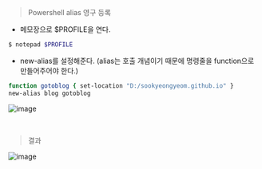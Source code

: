> Powershell alias 영구 등록

- 메모장으로 $PROFILE을 연다.

```bash
$ notepad $PROFILE
```

- new-alias를 설정해준다. (alias는 호출 개념이기 때문에 명령줄을 function으로 만들어주어야 한다.)

```bash
function gotoblog { set-location "D:/sookyeongyeom.github.io" }
new-alias blog gotoblog
```

![image](https://user-images.githubusercontent.com/98504939/155273992-a6040d05-d640-42f8-82b7-627c98e50eaf.png)

<br>

> 결과

![image](https://user-images.githubusercontent.com/98504939/155274196-9377577c-fe6d-42ca-a105-0632b400079d.png)
